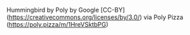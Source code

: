 Hummingbird by Poly by Google [CC-BY] (https://creativecommons.org/licenses/by/3.0/) via Poly Pizza (https://poly.pizza/m/1HreVSktbPG)